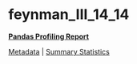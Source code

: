 # feynman_III_14_14

[**Pandas Profiling Report**](https://epistasislab.github.io/pmlb/profile/feynman_III_14_14.html)

[Metadata](metadata.yaml) | [Summary Statistics](summary_stats.tsv)

